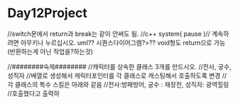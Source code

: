 # Day12Project


//switch문에서 return과 break는 같이 안써도 됨.
//c++ system( pause )// 계속하려면 아무키나 누르십시오. 
uml??
시퀀스다이어그램?>??
void형도 return으로 가능(반환하는게 아닌 작업을?하는것)

//########숙제########
//캐릭터를 상속한 클래스 3개를 만드시오.
//전사, 궁수, 성직자
//배열로 생성해서 캐릭터포인터를 각 클래스로 캐스팅해서 호출하도록 변경
//각 클래스의 특수 스킬은 아래와 같음
//전사:방패방어, 궁수 : 재장전, 성직자: 광역힐링
//호출했다고 출력하
